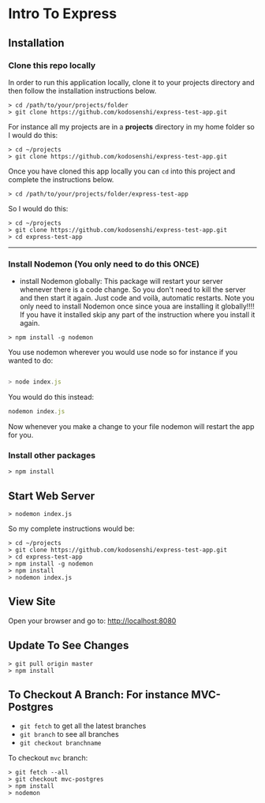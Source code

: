 # Intro To Express

## Installation   

### Clone this repo locally

In order to run this application locally, clone it to your projects directory and then follow the installation instructions below.   

```
> cd /path/to/your/projects/folder
> git clone https://github.com/kodosenshi/express-test-app.git
```   

For instance all my projects are in a **projects** directory in my home folder so I would do this:

```
> cd ~/projects
> git clone https://github.com/kodosenshi/express-test-app.git
```

Once you have cloned this app locally you can `cd` into this project and complete the instructions below.   

```
> cd /path/to/your/projects/folder/express-test-app
```

So I would do this:    

```
> cd ~/projects   
> git clone https://github.com/kodosenshi/express-test-app.git   
> cd express-test-app
```   

- - -

### Install Nodemon (You only need to do this ONCE)
* install Nodemon globally: This package will restart your server whenever there is a code change. So you don't need to kill the server and then start it again. Just code and voilà, automatic restarts. Note you only need to install Nodemon once since youa are installing it globally!!!! If you have it installed skip any part of the instruction where you install it again.

```
> npm install -g nodemon
```   

You use nodemon wherever you would use node so for instance if you wanted to do:   

```js

> node index.js

```

You would do this instead:   

```js
nodemon index.js
```

Now whenever you make a change to your file nodemon will restart the app for you.

### Install other packages

```
> npm install
```

## Start Web Server   

```
> nodemon index.js
```

So my complete instructions would be:

```
> cd ~/projects  
> git clone https://github.com/kodosenshi/express-test-app.git   
> cd express-test-app
> npm install -g nodemon
> npm install
> nodemon index.js

```   

## View Site  

Open your browser and go to: [http://localhost:8080](http://localhost:8080)   

## Update To See Changes 

``` 
> git pull origin master
> npm install  
```

## To Checkout A Branch: For instance MVC-Postgres     
* `git fetch` to get all the latest branches
* `git branch` to see all branches   
* `git checkout branchname`

To checkout `mvc` branch: 

```
> git fetch --all
> git checkout mvc-postgres
> npm install  
> nodemon
```
